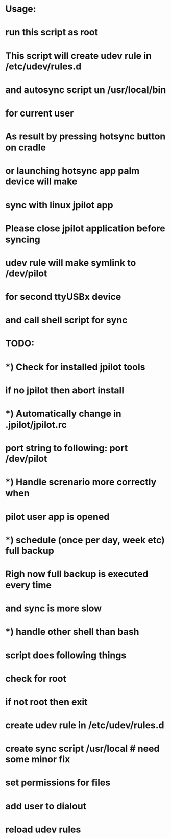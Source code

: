 # Usage:
# run this script as root

# This script will create udev rule in /etc/udev/rules.d
# and autosync script un /usr/local/bin
# for current user
# As result by pressing hotsync button on cradle
# or launching hotsync app palm device will make
# sync with linux jpilot app
# Please close jpilot application before syncing
#
# udev rule will make symlink to /dev/pilot
# for second ttyUSBx device
# and call shell script for sync

# TODO:
# *) Check for installed jpilot tools
# if no jpilot then abort install
# 
# *) Automatically change in .jpilot/jpilot.rc 
# port string to following: port /dev/pilot
#
# *) Handle screnario more correctly when
# pilot user app is opened
#
# *) schedule (once per day, week etc) full backup
# Righ now full backup is executed every time
# and sync is more slow
#
# *) handle other shell than bash

# script does following things
# check for root
# if not root then exit
# create udev rule in /etc/udev/rules.d
# create sync script /usr/local # need some minor fix
# set permissions for files
# add user to dialout
# reload udev rules
